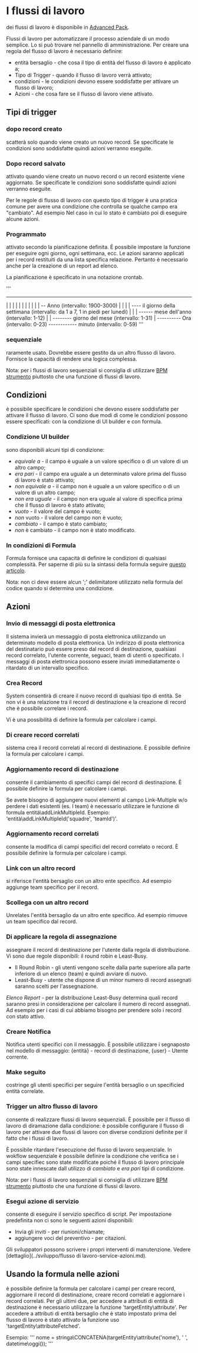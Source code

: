 # I flussi di lavoro

dei flussi di lavoro è disponibile in [Advanced Pack](https://www.espocrm.com/extensions/advanced-pack/).

Flussi di lavoro per automatizzare il processo aziendale di un modo semplice. Lo si può trovare nel pannello di amministrazione. Per creare una regola del flusso di lavoro è necessario definire:

* entità bersaglio - che cosa il tipo di entità del flusso di lavoro è applicato a;
* Tipo di Trigger - quando il flusso di lavoro verrà attivato;
* condizioni - le condizioni devono essere soddisfatte per attivare un flusso di lavoro;
* Azioni - che cosa fare se il flusso di lavoro viene attivato.


## Tipi di trigger

### dopo record creato

scatterà solo quando viene creato un nuovo record. Se specificate le condizioni sono soddisfatte quindi azioni verranno eseguite.

### Dopo record salvato

attivato quando viene creato un nuovo record o un record esistente viene aggiornato. Se specificate le condizioni sono soddisfatte quindi azioni verranno eseguite.

Per le regole di flusso di lavoro con questo tipo di trigger è una pratica comune per avere una condizione che controlla se qualche campo era "cambiato". Ad esempio Nel caso in cui lo stato è cambiato poi di eseguire alcune azioni.

### Programmato

attivato secondo la pianificazione definita. È possibile impostare la funzione per eseguire ogni giorno, ogni settimana, ecc. Le azioni saranno applicati per i record restituiti da una lista specifica relazione. Pertanto è necessario anche per la creazione di un report ad elenco.

La pianificazione è specificato in una notazione crontab.

'''
* * * * * *
| | | | | |
| | | | | -- Anno (intervallo: 1900-3000)
| | | | ---- il giorno della settimana (intervallo: da 1 a 7, 1 in piedi per lunedì)
| | | ------ mese dell'anno (intervallo: 1-12)
| | -------- giorno del mese (intervallo: 1-31)
| ---------- Ora (intervallo: 0-23)
------------ minuto (intervallo: 0-59)
'''

### sequenziale

raramente usato. Dovrebbe essere gestito da un altro flusso di lavoro. Fornisce la capacità di rendere una logica complessa.

Nota: per i flussi di lavoro sequenziali si consiglia di utilizzare [BPM strumento](bpm.md) piuttosto che una funzione di flussi di lavoro.

## Condizioni

è possibile specificare le condizioni che devono essere soddisfatte per attivare il flusso di lavoro. Ci sono due modi di come le condizioni possono essere specificati: con la condizione di UI builder e con formula.

### Condizione UI builder

sono disponibili alcuni tipi di condizione:

* _equivale a_ - il campo è uguale a un valore specifico o di un valore di un altro campo;
* _era pari_ - il campo era uguale a un determinato valore prima del flusso di lavoro è stato attivato;
* _non equivale a_ - il campo non è uguale a un valore specifico o di un valore di un altro campo;
* _non era uguale_ - il campo non era uguale al valore di specifica prima che il flusso di lavoro è stato attivato;
* _vuoto_ - il valore del campo è vuoto;
* _non_ vuoto - il valore del campo non è vuoto;
* _cambiato_ - il campo è stato cambiato;
* _non_ è cambiato - il campo non è stato modificato.

### In condizioni di Formula

Formula fornisce una capacità di definire le condizioni di qualsiasi complessità. Per saperne di più su la sintassi della formula seguire [questo articolo](Formula.md).

Nota: non ci deve essere alcun ';' delimitatore utilizzato nella formula del codice quando si determina una condizione.

## Azioni

### Invio di messaggi di posta elettronica

Il sistema invierà un messaggio di posta elettronica utilizzando un determinato modello di posta elettronica. Un indirizzo di posta elettronica del destinatario può essere preso dal record di destinazione, qualsiasi record correlato, l'utente corrente, seguaci, team di utenti o specificato. I messaggi di posta elettronica possono essere inviati immediatamente o ritardato di un intervallo specifico.

### Crea Record

System consentirà di creare il nuovo record di qualsiasi tipo di entità. Se non vi è una relazione tra il record di destinazione e la creazione di record che è possibile correlare i record.

Vi è una possibilità di definire la formula per calcolare i campi.

### Di creare record correlati

sistema crea il record correlati al record di destinazione. È possibile definire la formula per calcolare i campi.

### Aggiornamento record di destinazione

consente il cambiamento di specifici campi del record di destinazione. È possibile definire la formula per calcolare i campi.

Se avete bisogno di aggiungere nuovi elementi al campo Link-Multiple w/o perdere i dati esistenti (es. I team) è necessario utilizzare le funzione di formula entità\addLinkMultipleId. Esempio: 'entità\addLinkMultipleId('squadre', 'teamId')'.

### Aggiornamento record correlati

consente la modifica di campi specifici del record correlato o record. È possibile definire la formula per calcolare i campi.

### Link con un altro record

si riferisce l'entità bersaglio con un altro ente specifico. Ad esempio aggiunge team specifico per il record.

### Scollega con un altro record
Unrelates l'entità bersaglio da un altro ente specifico. Ad esempio rimuove un team specifico dal record.

### Di applicare la regola di assegnazione

assegnare il record di destinazione per l'utente dalla regola di distribuzione. Vi sono due regole disponibili: il round robin e Least-Busy.

* Il Round Robin - gli utenti vengono scelte dalla parte superiore alla parte inferiore di un elenco (team) e quindi avviare di nuovo.
* Least-Busy - utente che dispone di un minor numero di record assegnati saranno scelti per l'assegnazione.

_Elenco Report_ - per la distribuzione Least-Busy determina quali record saranno presi in considerazione per calcolare il numero di record assegnati. Ad esempio per i casi di cui abbiamo bisogno per prendere solo i record con stato attivo.

### Creare Notifica

Notifica utenti specifici con il messaggio. È possibile utilizzare i segnaposto nel modello di messaggio: {entità} - record di destinazione, {user} - Utente corrente.

### Make seguito

costringe gli utenti specifici per seguire l'entità bersaglio o un specificied entità correlate.

### Trigger un altro flusso di lavoro

consente di realizzare flussi di lavoro sequenziali. È possibile per il flusso di lavoro di diramazione dalla condizione: è possibile configurare il flusso di lavoro per attivare due flussi di lavoro con diverse condizioni definite per il fatto che i flussi di lavoro.

È possibile ritardare l'esecuzione del flusso di lavoro sequenziale. In wokflow sequenziale è possibile definire la condizione che verifica se i campi specifiec sono state modificate poiché il flusso di lavoro principale sono state innescate dall utilizzo di _cambiato_ e _era pari_ tipi di condizione.

Nota: per i flussi di lavoro sequenziali si consiglia di utilizzare [BPM strumento](bpm.md) piuttosto che una funzione di flussi di lavoro.

### Esegui azione di servizio

consente di eseguire il servizio specifico di script. Per impostazione predefinita non ci sono le seguenti azioni disponibili:

* Invia gli inviti - per riunioni/chiamate;
* aggiungere voci del preventivo - per citazioni.

Gli sviluppatori possono scrivere i propri interventi di manutenzione. Vedere [dettaglio](../sviluppo/flusso di lavoro-service-azioni.md).

## Usando la formula nelle azioni

è possibile definire la formula per calcolare i campi per creare record, aggiornare il record di destinazione, creare record correlati e aggiornare i record correlati. Per gli ultimi due, per accedere a attributi di entità di destinazione è necessario utilizzare la funzione 'targetEntity\attribute'. Per accedere a attributi di entità bersaglio che è stato impostato prima del flusso di lavoro è stato attivato la funzione uso 'targetEntity\attributeFetched'.

Esempio:
'''
nome = stringa\CONCATENA(targetEntity\attribute('nome'), ' ', datetime\oggi());
'''

